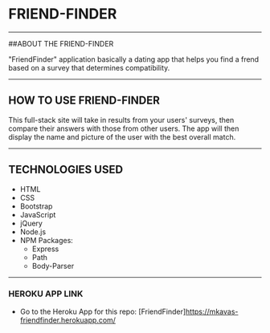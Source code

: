 # FRIEND-FINDER

-----------------------

##ABOUT THE FRIEND-FINDER

"FriendFinder" application basically a dating app that  helps you find a frend based on a survey that determines compatibility. 

-----------------------

## HOW TO USE FRIEND-FINDER

This full-stack site will take in results from your users' surveys, then compare their answers with those from other users. The app will then display the name and picture of the user with the best overall match.

-----------------------

## TECHNOLOGIES USED

* HTML
* CSS
* Bootstrap
* JavaScript
* jQuery
* Node.js
* NPM Packages:
    * Express
    * Path
    * Body-Parser

-----------------------

###  HEROKU APP LINK

* Go to the Heroku App for this repo: [FriendFinder]https://mkavas-friendfinder.herokuapp.com/
